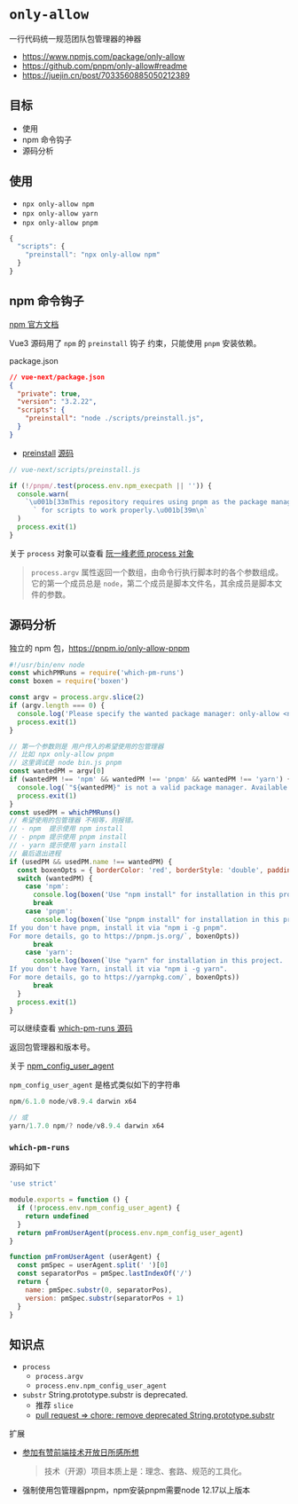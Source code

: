 # `only-allow`

一行代码统一规范团队包管理器的神器

- https://www.npmjs.com/package/only-allow
- https://github.com/pnpm/only-allow#readme
- https://juejin.cn/post/7033560885050212389

## 目标

- 使用
- npm 命令钩子
- 源码分析

## 使用

- `npx only-allow npm`
- `npx only-allow yarn`
- `npx only-allow pnpm`

```js
{
  "scripts": {
    "preinstall": "npx only-allow npm"
  }
}
```

## npm 命令钩子

[npm 官方文档](https://docs.npmjs.com/cli/v8/using-npm/scripts#pre--post-scripts)

Vue3 源码用了 `npm` 的 `preinstall` 钩子 约束，只能使用 `pnpm` 安装依赖。

package.json

```json
// vue-next/package.json
{
  "private": true,
  "version": "3.2.22",
  "scripts": {
    "preinstall": "node ./scripts/preinstall.js",
  }
}
```

- [preinstall](./preinstall.js) [源码](https://github.com/vuejs/core/blob/6b6889852f247a91df4793ad37e8e2e1d27c79b3/scripts/preinstall.js#L1)

```js
// vue-next/scripts/preinstall.js

if (!/pnpm/.test(process.env.npm_execpath || '')) {
  console.warn(
    `\u001b[33mThis repository requires using pnpm as the package manager ` +
      ` for scripts to work properly.\u001b[39m\n`
  )
  process.exit(1)
}
```

关于 `process` 对象可以查看 [阮一峰老师 process 对象](https://javascript.ruanyifeng.com/nodejs/process.html)

> `process.argv` 属性返回一个数组，由命令行执行脚本时的各个参数组成。
> 它的第一个成员总是 `node`，第二个成员是脚本文件名，其余成员是脚本文件的参数。

## 源码分析

独立的 npm 包，https://pnpm.io/only-allow-pnpm

```js
#!/usr/bin/env node
const whichPMRuns = require('which-pm-runs')
const boxen = require('boxen')

const argv = process.argv.slice(2)
if (argv.length === 0) {
  console.log('Please specify the wanted package manager: only-allow <npm|pnpm|yarn>')
  process.exit(1)
}

// 第一个参数则是 用户传入的希望使用的包管理器
// 比如 npx only-allow pnpm
// 这里调试是 node bin.js pnpm
const wantedPM = argv[0]
if (wantedPM !== 'npm' && wantedPM !== 'pnpm' && wantedPM !== 'yarn') {
  console.log(`"${wantedPM}" is not a valid package manager. Available package managers are: npm, pnpm, or yarn.`)
  process.exit(1)
}
const usedPM = whichPMRuns()
// 希望使用的包管理器 不相等，则报错。
// - npm  提示使用 npm install
// - pnpm 提示使用 pnpm install
// - yarn 提示使用 yarn install
// 最后退出进程
if (usedPM && usedPM.name !== wantedPM) {
  const boxenOpts = { borderColor: 'red', borderStyle: 'double', padding: 1 }
  switch (wantedPM) {
    case 'npm':
      console.log(boxen('Use "npm install" for installation in this project', boxenOpts))
      break
    case 'pnpm':
      console.log(boxen(`Use "pnpm install" for installation in this project.
If you don't have pnpm, install it via "npm i -g pnpm".
For more details, go to https://pnpm.js.org/`, boxenOpts))
      break
    case 'yarn':
      console.log(boxen(`Use "yarn" for installation in this project.
If you don't have Yarn, install it via "npm i -g yarn".
For more details, go to https://yarnpkg.com/`, boxenOpts))
      break
  }
  process.exit(1)
}
```

可以继续查看 [which-pm-runs 源码](https://github.com/zkochan/packages/blob/master/which-pm-runs/index.js#L1-L18)

返回包管理器和版本号。

关于 [npm_config_user_agent](https://npm.io/package/npm-config-user-agent-parser)

`npm_config_user_agent` 是格式类似如下的字符串

```js
npm/6.1.0 node/v8.9.4 darwin x64

// 或
yarn/1.7.0 npm/? node/v8.9.4 darwin x64
```

### `which-pm-runs`

源码如下

```js
'use strict'

module.exports = function () {
  if (!process.env.npm_config_user_agent) {
    return undefined
  }
  return pmFromUserAgent(process.env.npm_config_user_agent)
}

function pmFromUserAgent (userAgent) {
  const pmSpec = userAgent.split(' ')[0]
  const separatorPos = pmSpec.lastIndexOf('/')
  return {
    name: pmSpec.substr(0, separatorPos),
    version: pmSpec.substr(separatorPos + 1)
  }
}
```

## 知识点

- `process`
  - `process.argv`
  - `process.env.npm_config_user_agent`
- `substr` String.prototype.substr is deprecated.
  - 推荐 `slice`
  - [pull request => chore: remove deprecated String.prototype.substr](https://github.com/vuejs/core/pull/4699)


扩展

- [参加有赞前端技术开放日所感所想](https://lxchuan12.gitee.io/20180421-youzan-front-end-tech-open-day/)
    > 技术（开源）项目本质上是：理念、套路、规范的工具化。
- 强制使用包管理器pnpm，npm安装pnpm需要node 12.17以上版本
